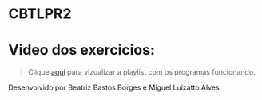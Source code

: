 # CBTLPR2

# Video dos exercicios:
> Clique [aqui](https://www.youtube.com/watch?v=Vy6lLJJHZgw](https://www.youtube.com/watch?v=pHrzVJI1YJc&list=PLQBx0tG_GdfDXOh8D74rlJfv3mKIe3pSi)) para vizualizar a playlist com os programas funcionando.

Desenvolvido por Beatriz Bastos Borges e Miguel Luizatto Alves
